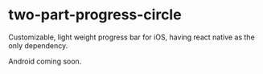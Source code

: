 # two-part-progress-circle

Customizable, light weight progress bar for iOS, having react native as the only dependency.

Android coming soon.
